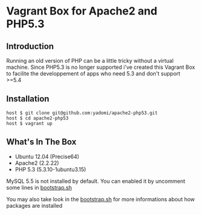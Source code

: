 Vagrant Box for Apache2 and PHP5.3
==================================

Introduction
------------

Running an old version of PHP can be a little tricky without a virtual machine. Since PHP5.3 is no longer
supported i've created this Vagrant Box to facilite the developpement of apps who need 5.3 and don't support >=5.4

Installation
------------

```
host $ git clone git@github.com:yadomi/apache2-php53.git
host $ cd apache2-php53
host $ vagrant up
```

What's In The Box
-----------------

- Ubuntu 12.04 (Precise64)
- Apache2 (2.2.22)
- PHP 5.3 (5.3.10-1ubuntu3.15)

MySQL 5.5 is not installed by default. You can enabled it by uncomment some lines in [bootstrap.sh](https://github.com/yadomi/apache2-php53/blob/master/bootstrap.sh)

You may also take look in the [bootstrap.sh](https://github.com/yadomi/apache2-php53/blob/master/bootstrap.sh) for more informations about how packages are installed